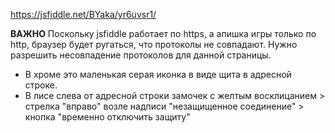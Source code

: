 https://jsfiddle.net/BYaka/yr6uvsr1/

**ВАЖНО** Поскольку jsfiddle работает по https, а апишка игры только по http, браузер будет ругаться, что протоколы не совпадают. Нужно разрешить несовпадение протоколов для данной страницы.
* В хроме это маленькая серая иконка в виде щита в адресной строке.
* В лисе слева от адресной строки замочек с желтым восклицанием > стрелка "вправо" возле надписи "незащищенное соединение" > кнопка "временно отключить защиту"
